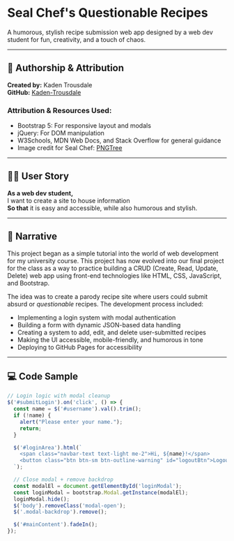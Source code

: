 # Seal Chef's Questionable Recipes

A humorous, stylish recipe submission web app designed by a web dev student for fun, creativity, and a touch of chaos.

---

## 👤 Authorship & Attribution

**Created by:** Kaden Trousdale  
**GitHub:** [Kaden-Trousdale](https://github.com/Kaden-Trousdale)

### Attribution & Resources Used:
- Bootstrap 5: For responsive layout and modals  
- jQuery: For DOM manipulation  
- W3Schools, MDN Web Docs, and Stack Overflow for general guidance  
- Image credit for Seal Chef: [PNGTree](https://pngtree.com/freepng/chef-seal-vector_14711663.html)

---

## 🙋‍♂️ User Story

**As a web dev student,**  
I want to create a site to house information  
**So that** it is easy and accessible, while also humorous and stylish.

---

## 🧾 Narrative

This project began as a simple tutorial into the world of web development for my university course. This project has now evolved into our final project for the class as a way to practice building a CRUD (Create, Read, Update, Delete) web app using front-end technologies like HTML, CSS, JavaScript, and Bootstrap.

The idea was to create a parody recipe site where users could submit absurd or *questionable* recipes. The development process included:

- Implementing a login system with modal authentication  
- Building a form with dynamic JSON-based data handling  
- Creating a system to add, edit, and delete user-submitted recipes  
- Making the UI accessible, mobile-friendly, and humorous in tone  
- Deploying to GitHub Pages for accessibility


---

## 💻 Code Sample

```js
// Login logic with modal cleanup
$('#submitLogin').on('click', () => {
  const name = $('#username').val().trim();
  if (!name) {
    alert("Please enter your name.");
    return;
  }

  $('#loginArea').html(`
    <span class="navbar-text text-light me-2">Hi, ${name}!</span>
    <button class="btn btn-sm btn-outline-warning" id="logoutBtn">Logout</button>
  `);

  // Close modal + remove backdrop
  const modalEl = document.getElementById('loginModal');
  const loginModal = bootstrap.Modal.getInstance(modalEl);
  loginModal.hide();
  $('body').removeClass('modal-open');
  $('.modal-backdrop').remove();

  $('#mainContent').fadeIn();
});

